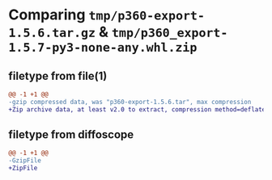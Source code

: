 # Comparing `tmp/p360-export-1.5.6.tar.gz` & `tmp/p360_export-1.5.7-py3-none-any.whl.zip`

## filetype from file(1)

```diff
@@ -1 +1 @@
-gzip compressed data, was "p360-export-1.5.6.tar", max compression
+Zip archive data, at least v2.0 to extract, compression method=deflate
```

## filetype from diffoscope

```diff
@@ -1 +1 @@
-GzipFile
+ZipFile
```

